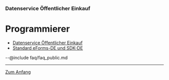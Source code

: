 ### Datenservice Öffentlicher Einkauf
# Programmierer

- [Datenservice Öffentlicher Einkauf](#datenservice-öffentlicher-einkauf)
- [Standard eForms-DE und SDK-DE](#standard-eForms-DE-und-SDK-DE)

--@include faq/faq_public.md

---
[Zum Anfang](#häufig-gestellte-fragen)